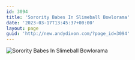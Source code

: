 ```yaml
---
id: 3094
title: 'Sorority Babes In Slimeball Bowlorama'
date: '2023-03-17T13:45:37+00:00'
layout: page
guid: 'http://new.andydixon.com/?page_id=3094'
---
```


![Sorority Babes In Slimeball Bowlorama](https://i0.wp.com/assets.g8x2.ldn.idrivee2-23.com/posters/Sorority%20Babes%20In%20Slimeball%20Bowlorama%2001.jpg?w=1200&ssl=1 "Sorority Babes In Slimeball Bowlorama")